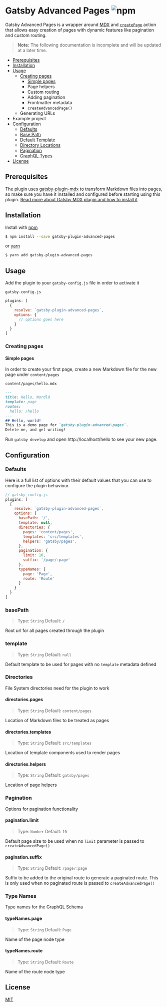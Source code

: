 # Gatsby Advanced Pages ![npm](https://img.shields.io/npm/v/gatsby-plugin-advanced-pages)

Gatsby Advanced Pages is a wrapper around [MDX](https://www.gatsbyjs.org/docs/mdx/) and [`createPage`](https://www.gatsbyjs.org/docs/actions/#createPage) action that allows easy creation of pages with dynamic features like pagination and custom routing.

> **Note:** The following documentation is incomplete and will be updated at a later time.

- [Prerequisites](#prerequisites)
- [Installation](#installation)
- [Usage](#usage)
  - [Creating pages](#creating-pages)
    - [Simple pages](#simple-pages)
    - Page helpers
    - Custom routing
    - Adding pagination
    - Frontmatter metadata
    - `createAdvancedPage()`
  - Generating URLs
- Example project
- [Configuration](#configuration)
  - [Defaults](#defaults)
  - [Base Path](#basepath)
  - [Default Template](#template)
  - [Directory Locations](#directories)
  - [Pagination](#pagination)
  - [GraphQL Types](#typenames)
- [License](#license)


## Prerequisites
The plugin uses [gatsby-plugin-mdx](https://www.gatsbyjs.org/packages/gatsby-plugin-mdx/) to transform Markdown files into pages, so make sure you have it installed and configured before starting using this plugin.
[Read more about Gatsby MDX plugin and how to install it](https://www.gatsbyjs.org/docs/mdx/)


## Installation
Install with [npm](https://www.npmjs.com/)
```sh
$ npm install --save gatsby-plugin-advanced-pages
```
or [yarn](https://yarnpkg.com/)
```sh
$ yarn add gatsby-plugin-advanced-pages
```

## Usage

Add the plugin to your `gatsby-config.js` file in order to activate it

`gatsby-config.js`
```javascript
plugins: [
  {
    resolve: `gatsby-plugin-advanced-pages`,
    options: {
      // options goes here
    }
  }
]
```

### Creating pages

#### Simple pages
In order to create your first page, create a new Markdown file for the new page under `content/pages`

`content/pages/hello.mdx`
```markdown
---
title: Hello, Wordld
template: page
routes:
  hello: /hello
---
## Hello, world!
This is a demo page for `gatsby-plugin-advanced-pages`.
Delete me, and get writing!
```
Run `gatsby develop` and open http://localhost/hello to see your new page.


## Configuration

### Defaults
Here is a full list of options with their default values that you can use to configure the plugin behaviour.

```javascript
// gatsby-config.js
plugins: [
  {
    resolve: `gatsby-plugin-advanced-pages`,
    options: {
      basePath: '/',
      template: null,
      directories: {
        pages: 'content/pages',
        templates: 'src/templates',
        helpers: 'gatsby/pages',
      },
      pagination: {
        limit: 10,
        suffix: '/page/:page'
      },
      typeNames: {
        page: 'Page',
        route: 'Route'
      }
    }
  }
]
```

### basePath
> Type: `String` Default: `/`

Root url for all pages created through the plugin

### template
> Type: `String` Default: `null`

Default template to be used for pages with no `template` metadata defined

### Directories

File System directories need for the plugin to work

#### directories.pages
> Type: `String` Default: `content/pages`

Location of Markdown files to  be treated as pages

#### directories.templates
> Type: `String` Default: `src/templates`

Location of template components used to render pages

#### directories.helpers
> Type: `String` Default: `gatsby/pages`

Location of page helpers

### Pagination

Options for pagination functionality 

#### pagination.limit
> Type: `Number` Default: `10`

Default page size to be used when no `limit` parameter is passed to `createAdvancedPage()`

#### pagination.suffix
> Type: `String` Default: `/page/:page`

Suffix to be added to the original route to generate a paginated route. This is only used when no paginated route is passed to `createAdvancedPage()`

### Type Names

Type names for the GraphQL Schema

#### typeNames.page
> Type: `String` Default: `Page`

Name of the page node type

#### typeNames.route
> Type: `String` Default: `Route`

Name of the route node type


## License
[MIT](https://github.com/mohatt/gatsby-plugin-advanced-pages/blob/master/license)
